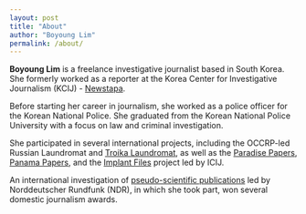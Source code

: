```yaml
---
layout: post
title: "About"
author: "Boyoung Lim"
permalink: /about/
---
```


**Boyoung Lim** is a freelance investigative journalist based in South Korea. She formerly worked as a reporter at the Korea Center for Investigative Journalism (KCIJ) - [Newstapa](https://newstapa.org/).

Before starting her career in journalism, she worked as a police officer for the Korean National Police. She graduated from the Korean National Police University with a focus on law and criminal investigation.

She participated in several international projects, including the OCCRP-led Russian Laundromat and [Troika Laundromat](https://www.icij.org/blog/2019/03/troika-laundromat-reveals-russian-banks-8-8bn-offshore-scheme/), as well as the [Paradise Papers](https://www.icij.org/investigations/paradise-papers/), [Panama Papers](https://www.icij.org/investigations/panama-papers/), and the [Implant Files](https://www.icij.org/investigations/implant-files/) project led by ICIJ.

An international investigation of [pseudo-scientific publications](https://www.icij.org/blog/2018/09/undercover-reporters-expose-bogus-scientific-conferences/) led by Norddeutscher Rundfunk (NDR), in which she took part, won several domestic journalism awards.
